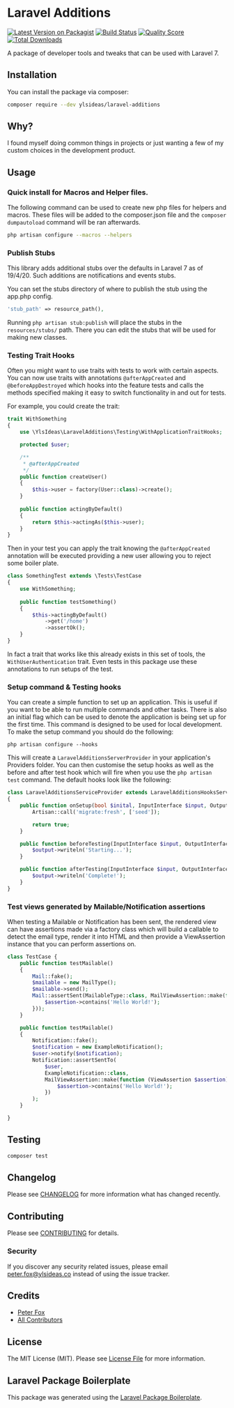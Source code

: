 # Laravel Additions

[![Latest Version on Packagist](https://img.shields.io/packagist/v/ylsideas/laravel-additions.svg?style=flat-square)](https://packagist.org/packages/ylsideas/laravel-additions)
[![Build Status](https://img.shields.io/travis/ylsideas/laravel-additions/master.svg?style=flat-square)](https://travis-ci.org/ylsideas/laravel-additions)
[![Quality Score](https://img.shields.io/scrutinizer/g/ylsideas/laravel-additions.svg?style=flat-square)](https://scrutinizer-ci.com/g/ylsideas/laravel-additions)
[![Total Downloads](https://img.shields.io/packagist/dt/ylsideas/laravel-additions.svg?style=flat-square)](https://packagist.org/packages/ylsideas/laravel-additions)

A package of developer tools and tweaks that can be used with Laravel 7.

## Installation

You can install the package via composer:

``` bash
composer require --dev ylsideas/laravel-additions
```

## Why?

I found myself doing common things in projects or just wanting a few of my custom choices
in the development product.

## Usage

### Quick install for Macros and Helper files.

The following command can be used to create new php files for helpers and macros.
These files will be added to the composer.json file and the `composer dumpautoload` command
will be ran afterwards.

``` bash
php artisan configure --macros --helpers
```

### Publish Stubs

This library adds additional stubs over the defaults in Laravel 7 as of 19/4/20. Such additions
are notifications and events stubs.

You can set the stubs directory of where to publish the stub using the app.php config.

```php
'stub_path' => resource_path(),
```

Running `php artisan stub:publish` will place the stubs in the `resources/stubs/` path. There
you can edit the stubs that will be used for making new classes.

### Testing Trait Hooks

Often you might want to use traits with tests to work with certain aspects. You
can now use traits with annotations `@afterAppCreated` and `@beforeAppDestroyed` which
hooks into the feature tests and calls the methods specified making it easy to switch
functionality in and out for tests.

For example, you could create the trait:

```php
trait WithSomething
{
    use \YlsIdeas\LaravelAdditions\Testing\WithApplicationTraitHooks;

    protected $user;

    /**
     * @afterAppCreated
     */
    public function createUser()
    {
        $this->user = factory(User::class)->create();
    }
  
    public function actingByDefault()
    {
        return $this->actingAs($this->user);
    }
}
```

Then in your test you can apply the trait knowing the `@afterAppCreated` annotation
will be executed providing a new user allowing you to reject some boiler plate.

```php
class SomethingTest extends \Tests\TestCase
{
    use WithSomething;
 
    public function testSomething()
    {
        $this->actingByDefault()
            ->get('/home')
            ->assertOk();
    }
}
```

In fact a trait that works like this already exists in this set of tools, the `WithUserAuthentication`
trait. Even tests in this package use these annotations to run setups of the test.

### Setup command & Testing hooks

You can create a simple function to set up an application. This is useful if you want to be able to run
multiple commands and other tasks. There is also an initial flag which can be used to denote the application
is being set up for the first time. This command is designed to be used for local development. To make the setup
command you should do the following:

```shell script
php artisan configure --hooks
```

This will create a `LaravelAdditionsServerProvider` in your application's Providers folder. You can then customise the
setup hooks as well as the before and after test hook which will fire when you use the `php artisan test` command.
The default hooks look like the following:

```php
class LaravelAdditionsServiceProvider extends LaravelAdditionsHooksServiceProvider
{
    public function onSetup(bool $inital, InputInterface $input, OutputInterface $output) {
        Artisan::call('migrate:fresh', ['seed']);

        return true;
    }

    public function beforeTesting(InputInterface $input, OutputInterface $output) {
        $output->writeln('Starting...');
    }

    public function afterTesting(InputInterface $input, OutputInterface $output) {
        $output->writeln('Complete!');
    }
}
```

### Test views generated by Mailable/Notification assertions

When testing a Mailable or Notification has been sent, the rendered view can have assertions made via a factory class
which will build a callable to detect the email type, render it into HTML and then provide a ViewAssertion instance
that you can perform assertions on.

```php
class TestCase {
    public function testMailable()
    {
        Mail::fake();
        $mailable = new MailType();
        $mailable->send();
        Mail::assertSent(MailableType::class, MailViewAssertion::make(function (ViewAssertion $assertion) {
            $assertion->contains('Hello World!');
        }));
    }

    public function testMailable()
    {
        Notification::fake();
        $notification = new ExampleNotification();
        $user->notify($notification);
        Notification::assertSentTo(
            $user,
            ExampleNotification::class,
            MailViewAssertion::make(function (ViewAssertion $assertion) {
                $assertion->contains('Hello World!');
            })
        );
    }

}

```

## Testing

``` bash
composer test
```

## Changelog

Please see [CHANGELOG](CHANGELOG.md) for more information what has changed recently.

## Contributing

Please see [CONTRIBUTING](CONTRIBUTING.md) for details.

### Security

If you discover any security related issues, please email peter.fox@ylsideas.co instead of using the issue tracker.

## Credits

- [Peter Fox](https://github.com/peterfox)
- [All Contributors](../../contributors)

## License

The MIT License (MIT). Please see [License File](LICENSE.md) for more information.

## Laravel Package Boilerplate

This package was generated using the [Laravel Package Boilerplate](https://laravelpackageboilerplate.com).
